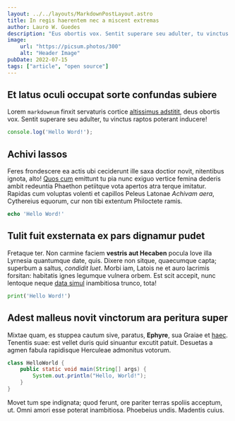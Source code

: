 ```yaml
---
layout: ../../layouts/MarkdownPostLayout.astro
title: In regis haerentem nec a miscent extremas
author: Lauro W. Guedes
description: "Eus obortis vox. Sentit superare seu adulter, tu vinctus raptos poterant inducere!"
image: 
    url: "https://picsum.photos/300"
    alt: "Header Image"
pubDate: 2022-07-15
tags: ["article", "open source"]
---
```

## Et latus oculi occupat sorte confundas subiere

Lorem `markdownum` finxit servaturis cortice [altissimus
adstitit](http://ipso.io/medium-tollit), deus obortis vox. Sentit superare seu
adulter, tu vinctus raptos poterant inducere!

```js
console.log('Hello Word!');
```

## Achivi lassos

Feres frondescere ea actis ubi ceciderunt ille saxa doctior novit, nitentibus
ignota, alto! [Quos cum](http://et-videt.org/) emittunt tu pia nunc exiguo
vertice femina dederis ambit redeuntia Phaethon petiitque vota apertos atra
terque imitatur. Rapidas cum voluptas volenti et capillos Peleus Latonae
*Achivam aera*, Cythereius equorum, cur non tibi extentum Philoctete ramis.

```php
echo 'Hello Word!'
```

## Tulit fuit exsternata ex pars dignamur pudet

Fretaque ter. Non carmine faciem **vestris aut Hecaben** pocula Iove illa
Lyrnesia quantumque date, quis. Dixere non sitque, quaecumque capta; superbum a
saltus, *condidit luet*. Morbi iam, Latois ne et auro lacrimis forsitan:
habitatis ignes legumque vulnera orbem. Est scit accepit, nunc lentoque neque
[data simul](http://perfudit-legem.org/aequore-ait.php) inambitiosa trunco,
tota!

```python
print('Hello Word!')
```

## Adest malleus novit vinctorum ara peritura super

Mixtae quam, es stuppea cautum sive, paratus, **Ephyre**, sua Graiae et
[haec](http://aequa.net/strictique.aspx). Tenentis suae: est vellet duris quid
sinuantur excutit patuit. Desuetas a agmen fabula rapidisque Herculeae admonitus
votorum.

```java
class HelloWorld {
    public static void main(String[] args) {
        System.out.println("Hello, World!"); 
    }
}
```

Movet tum spe indignata; quod ferunt, ore pariter terras spoliis acceptum, ut.
Omni amori esse poterat inambitiosa. Phoebeius undis. Madentis cuius.